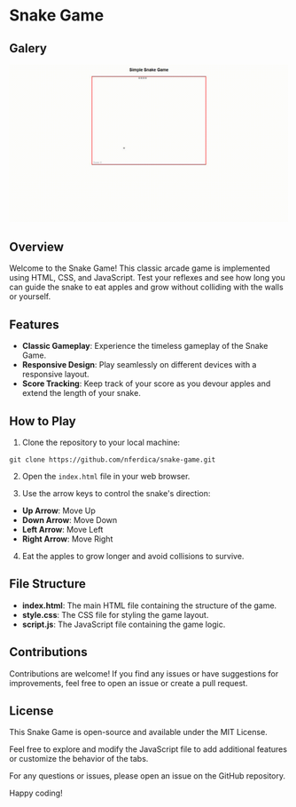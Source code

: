 # Snake Game

## Galery
![Snake movie](assets/img/snake-movie.gif)

## Overview
Welcome to the Snake Game! This classic arcade game is implemented using HTML, CSS, and JavaScript. Test your reflexes and see how long you can guide the snake to eat apples and grow without colliding with the walls or yourself.

## Features
* __Classic Gameplay__: Experience the timeless gameplay of the Snake Game.
* __Responsive Design__: Play seamlessly on different devices with a responsive layout.
* __Score Tracking__: Keep track of your score as you devour apples and extend the length of your snake.

## How to Play
1. Clone the repository to your local machine:

```
git clone https://github.com/nferdica/snake-game.git
```
2. Open the `index.html` file in your web browser.

3. Use the arrow keys to control the snake's direction:
* __Up Arrow__: Move Up
* __Down Arrow__: Move Down
* __Left Arrow__: Move Left
* __Right Arrow__: Move Right

4. Eat the apples to grow longer and avoid collisions to survive.

## File Structure
* __index.html__: The main HTML file containing the structure of the game.
* __style.css__: The CSS file for styling the game layout.
* __script.js__: The JavaScript file containing the game logic.

## Contributions
Contributions are welcome! If you find any issues or have suggestions for improvements, feel free to open an issue or create a pull request.

## License
This Snake Game is open-source and available under the MIT License.

Feel free to explore and modify the JavaScript file to add additional features or customize the behavior of the tabs.

For any questions or issues, please open an issue on the GitHub repository.

Happy coding!